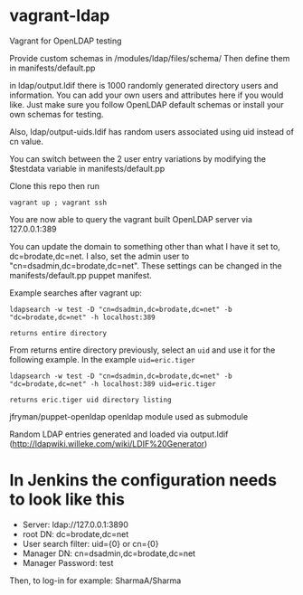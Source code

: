 vagrant-ldap
============

Vagrant for OpenLDAP testing

Provide custom schemas in /modules/ldap/files/schema/  Then define them in manifests/default.pp

in ldap/output.ldif there is 1000 randomly generated directory users and information.  You can add your own users and attributes here if you would like.  Just make sure you follow OpenLDAP default schemas or install your own schemas for testing.

Also, ldap/output-uids.ldif has random users associated using uid instead of cn value.

You can switch between the 2 user entry variations by modifying the $testdata variable in manifests/default.pp

Clone this repo then run 

```
vagrant up ; vagrant ssh
```
You are now able to query the vagrant built OpenLDAP server via 127.0.0.1:389 

You can update the domain to something other than what I have it set to, dc=brodate,dc=net.  I also, set the admin user to "cn=dsadmin,dc=brodate,dc=net".  These settings can be changed in the manifests/default.pp puppet manifest.

Example searches after vagrant up:

```
ldapsearch -w test -D "cn=dsadmin,dc=brodate,dc=net" -b "dc=brodate,dc=net" -h localhost:389

returns entire directory
```

From returns entire directory previously, select an `uid` and use it for the following example. In the example `uid=eric.tiger`

```
ldapsearch -w test -D "cn=dsadmin,dc=brodate,dc=net" -b "dc=brodate,dc=net" -h localhost:389 uid=eric.tiger

returns eric.tiger uid directory listing
```
jfryman/puppet-openldap openldap module used as submodule

Random LDAP entries generated and loaded via output.ldif (http://ldapwiki.willeke.com/wiki/LDIF%20Generator)

# In Jenkins the configuration needs to look like this 

* Server: ldap://127.0.0.1:3890
* root DN: dc=brodate,dc=net
* User search filter: uid={0} or cn={0}
* Manager DN: cn=dsadmin,dc=brodate,dc=net
* Manager Password: test

Then, to log-in for example: SharmaA/Sharma
